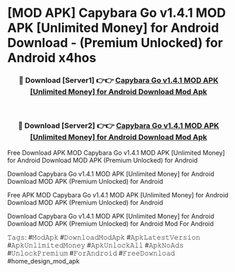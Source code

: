 # [MOD APK] Capybara Go v1.4.1 MOD APK [Unlimited Money] for Android Download - (Premium Unlocked) for Android x4hos



<div align="center">
<h3>🔴 Download [Server1] 👉👉 <a href="https://momento.my/?title=Capybara_Go_v1.4.1_MOD_APK_[Unlimited_Money]_for_Android_Download">Capybara Go v1.4.1 MOD APK [Unlimited Money] for Android Download Mod Apk</a></h3><br>

<h3>🔴 Download [Server2] 👉👉 <a href="https://momento.my/?title=Capybara_Go_v1.4.1_MOD_APK_[Unlimited_Money]_for_Android_Download">Capybara Go v1.4.1 MOD APK [Unlimited Money] for Android Download Mod Apk</a></h3>
</div>



Free Download APK MOD Capybara Go v1.4.1 MOD APK [Unlimited Money] for Android Download MOD APK (Premium Unlocked) for Android

Download Capybara Go v1.4.1 MOD APK [Unlimited Money] for Android Download MOD APK (Premium Unlocked) for Android

Free APK MOD Capybara Go v1.4.1 MOD APK [Unlimited Money] for Android Download MOD APK (Premium Unlocked) for Android

Download Capybara Go v1.4.1 MOD APK [Unlimited Money] for Android Download MOD APK (Premium Unlocked) for Android Mod For Android

𝚃𝚊𝚐𝚜: #𝙼𝚘𝚍𝙰𝚙𝚔 #𝙳𝚘𝚠𝚗𝚕𝚘𝚊𝚍𝙼𝚘𝚍𝙰𝚙𝚔 #𝙰𝚙𝚔𝙻𝚊𝚝𝚎𝚜𝚝𝚅𝚎𝚛𝚜𝚒𝚘𝚗 #𝙰𝚙𝚔𝚄𝚗𝚕𝚒𝚖𝚒𝚝𝚎𝚍𝙼𝚘𝚗𝚎𝚢 #𝙰𝚙𝚔𝚄𝚗𝚕𝚘𝚌𝚔𝙰𝚕𝚕 #𝙰𝚙𝚔𝙽𝚘𝙰𝚍𝚜 #𝚄𝚗𝚕𝚘𝚌𝚔𝙿𝚛𝚎𝚖𝚒𝚞𝚖 #𝙵𝚘𝚛𝙰𝚗𝚍𝚛𝚘𝚒𝚍 #𝙵𝚛𝚎𝚎𝙳𝚘𝚠𝚗𝚕𝚘𝚊𝚍 #home_design_mod_apk
